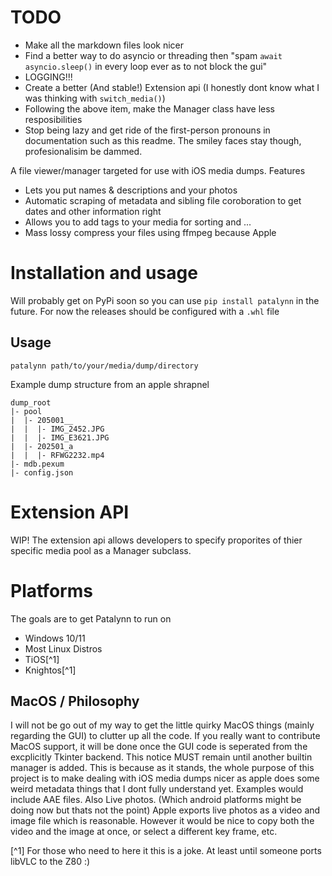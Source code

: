 # TODO
* Make all the markdown files look nicer
* Find a better way to do asyncio or threading then "spam `await asyncio.sleep()` in every loop ever as to not block the gui"
* LOGGING!!!
* Create a better (And stable!) Extension api (I honestly dont know what I was thinking with `switch_media()`)
* Following the above item, make the Manager class have less resposibilities
* Stop being lazy and get ride of the first-person pronouns in documentation such as this readme. The smiley faces stay though, profesionalisim be dammed.

A file viewer/manager targeted for use with iOS media dumps. 
Features
* Lets you put names & descriptions and your photos
* Automatic scraping of metadata and sibling file coroboration to get dates and other information right
* Allows you to add tags to your media for sorting and ...
* Mass lossy compress your files using ffmpeg because Apple

# Installation and usage
Will probably get on PyPi soon so you can use `pip install patalynn` in the future.
For now the releases should be configured with a `.whl` file

## Usage
`patalynn path/to/your/media/dump/directory`

Example dump structure from an apple shrapnel
```
dump_root
|- pool
|  |- 205001__
|  |  |- IMG_2452.JPG
|  |  |- IMG_E3621.JPG
|  |- 202501_a
|  |  |- RFWG2232.mp4
|- mdb.pexum
|- config.json
```

# Extension API
WIP!
The extension api allows developers to specify proporites of thier specific media pool as a Manager subclass.

# Platforms
The goals are to get Patalynn to run on 
* Windows 10/11
* Most Linux Distros
* TiOS[^1]
* Knightos[^1]
  
## MacOS / Philosophy
I will not be go out of my way to get the little quirky MacOS things (mainly regarding the GUI) to clutter up all the code. If you really want to contribute MacOS support, it will be done once the GUI code is seperated from the excplicitly Tkinter backend. This notice MUST remain until another builtin manager is added. This is because as it stands, the whole purpose of this project is to make dealing with iOS media dumps nicer as apple does some weird metadata things that I dont fully understand yet. Examples would include AAE files. Also Live photos. (Which android platforms might be doing now but thats not the point) Apple exports live photos as a video and image file which is reasonable. However it would be nice to copy both the video and the image at once, or select a different key frame, etc.

[^1] For those who need to here it this is a joke. At least until someone ports libVLC to the Z80 :)
